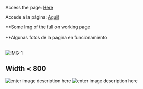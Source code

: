 Access the page: [Here](https://cuzzi-i.github.io/Tecnical-Documentation/)

Accede a la página: [Aqui!](https://cuzzi-i.github.io/Tecnical-Documentation/)


**Some Img of the full on working page <br> <br> 
**Algunas fotos de la pagina en funcionamiento <br> <br> 


![IMG-1](https://i.imgur.com/71mCO4r.png)


## Width < 800
![enter image description here](https://i.imgur.com/icl377X.png)
![enter image description here](https://i.imgur.com/eoae75B.png)
